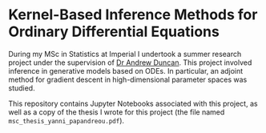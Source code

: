# Kernel-Based Inference Methods for Ordinary Differential Equations

During my MSc in Statistics at Imperial I undertook a summer research project under the supervision of [Dr Andrew Duncan](https://www.ma.imperial.ac.uk/~aduncan/). This project involved inference in generative models based on ODEs. In particular, an adjoint method for gradient descent in high-dimensional parameter spaces was studied.

This repository contains Jupyter Notebooks associated with this project, as well as a copy of the thesis I wrote for this project (the file named `msc_thesis_yanni_papandreou.pdf`).
